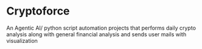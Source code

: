 # Cryptoforce
An Agentic AI/ python script automation projects that performs daily crypto analysis along with general financial analysis and sends user mails with visualization

